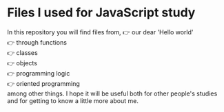 # Files I used for JavaScript study

In this repository you will find files from,
👉 our dear 'Hello world'<br/>
👉 through functions<br/>
👉 classes<br/>
👉 objects<br/>
👉 programming logic<br/>
👉 oriented programming<br/>
among other things.
I hope it will be useful both for other people's studies and for getting to know a little more about me.
